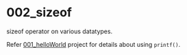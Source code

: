 # 002_sizeof

sizeof operator on various datatypes.

Refer [001_helloWorld](https://github.com/Rams01010010/stm32_projects/tree/main/001_helloWorld) project for details about using `printf()`.
